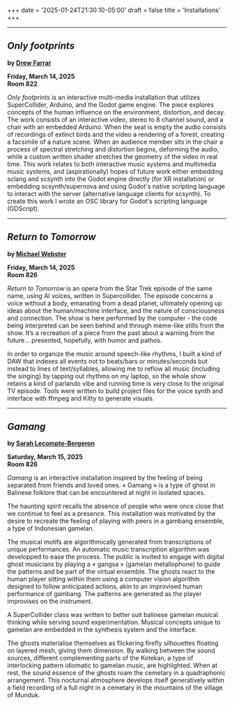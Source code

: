 
+++
date = '2025-01-24T21:30:10-05:00'
draft = false
title = 'Installations'
+++


---


## *Only footprints*

**by [Drew Farrar](/bios/#drew-farrar)**

**Friday, March 14, 2025**  
**Room 822**

_Only footprints_ is an interactive multi-media installation that utilizes SuperCollider, Arduino, and the Godot game engine. The piece explores concepts of the human influence on the environment, distortion, and decay. The work consists of an interactive video, stereo to 8 channel sound, and a chair with an embedded Arduino. When the seat is empty the audio consists of recordings of extinct birds and the video a rendering of a forest, creating a facsimile of a nature scene. When an audience member sits in the chair a process of spectral stretching and distortion begins, deforming the audio, while a custom written shader stretches the geometry of the video in real time. This work relates to both interactive music systems and multimedia music systems, and (aspirationally) hopes of future work either embedding sclang and scsynth into the Godot engine directly (for XR installation) or embedding scsynth/supernova and using Godot's native scripting language to interact with the server (alternative language clients for scsynth). To create this work I wrote an OSC library for Godot's scripting language (GDScript).

---


## *Return to Tomorrow*

**by [Michael Webster](/bios/#michael-webster)**

**Friday, March 14, 2025**  
**Room 826**

_Return to Tomorrow_ is an opera from the Star Trek episode of the same name, using AI voices, written in Supercollider.  The episode concerns a voice without a body, emanating from a dead planet, ultimately opening up ideas  about the human/machine interface, and the nature of consciousness and connection. The show is here performed by the computer - the code being interpreted can be seen behind and through meme-like stills from the show. It’s a recreation of a piece from the past about a warning from the future... presented, hopefully, with humor and pathos.

In order to organize the music around speech-like rhythms, I built a kind of DAW that indexes all events not to beats/bars or minutes/seconds but instead to lines of text/syllables, allowing me to reflow all music (including the singing) by tapping out rhythms on my laptop, so the whole show retains a kind of parlando vibe and running time is very close to the original TV episode. Tools were written to build project files for the voice synth and interface with ffmpeg and Kitty to generate visuals.

---


## *Gamang*

**by [Sarah Lecompte-Bergeron](/bios/#sarah-lecompte-bergeron)**

**Saturday, March 15, 2025**  
**Room 826**

_Gamang_ is an interactive installation inspired by the feeling of being separated from friends and loved ones. « Gamang » is a type of ghost in Balinese folklore that can be encountered at night in isolated spaces.

The haunting spirit recalls the absence of people who were once close that we continue to feel as a presence. This installation was motivated by the desire to recreate the feeling of playing with peers in a gambang ensemble, a type of Indonesian gamelan.

The musical motifs are algorithmically generated from transcriptions of unique performances. An automatic music transcription algorithm was developped to ease the process. The public is invited to engage with digital ghost musicians by playing a « gangsa » (gamelan metallophone) to guide the patterns and be part of the virtual ensemble. The ghosts react to the human player sitting within them using a computer vision algorithm designed to follow anticipated actions, akin to an improvised human performance of gambang. The patterns are generated as the player improvises on the instrument.

A SuperCollider class was written to better suit balinese gamelan musical thinking while serving sound experimentation. Musical concepts unique to gamelan are embedded in the synthesis system and the interface.

The ghosts materialise themselves as flickering firefly silhouettes floating on layered mesh, giving them dimension. By walking between the sound sources, different complementing parts of the Kotekan, a type of interlocking pattern idiomatic to gamelan music, are highlighted. When at rest, the sound essence of the ghosts roam the cemetary in a quadraphonic arrangement. This nocturnal atmosphere develops itself generatively within a field recording of a full night in a cemetary in the mountains of the village of Munduk.
